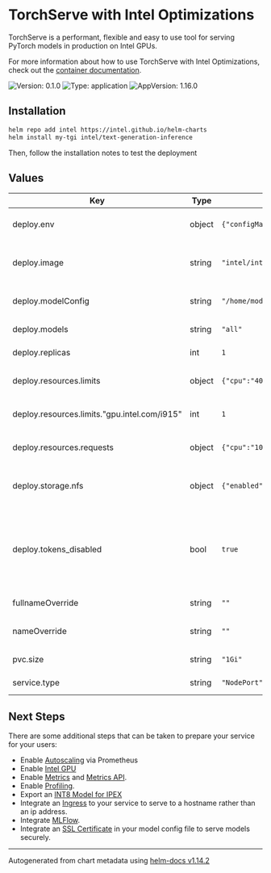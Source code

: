 # TorchServe with Intel Optimizations

TorchServe is a performant, flexible and easy to use tool for serving PyTorch models in production on Intel GPUs.

For more information about how to use TorchServe with Intel Optimizations, check out the [container documentation](https://github.com/intel/ai-containers/blob/main/pytorch/serving/README.md).

![Version: 0.1.0](https://img.shields.io/badge/Version-0.1.0-informational?style=flat-square) ![Type: application](https://img.shields.io/badge/Type-application-informational?style=flat-square) ![AppVersion: 1.16.0](https://img.shields.io/badge/AppVersion-1.16.0-informational?style=flat-square)

## Installation

```bash
helm repo add intel https://intel.github.io/helm-charts
helm install my-tgi intel/text-generation-inference
```

Then, follow the installation notes to test the deployment

## Values

| Key | Type | Default | Description |
|-----|------|---------|-------------|
| deploy.env | object | `{"configMapName":"intel-proxy-config","enabled":true}` | Add Environment mapping |
| deploy.image | string | `"intel/intel-optimized-pytorch:2.5.10-serving-xpu"` | Intel Optimized torchserve image |
| deploy.modelConfig | string | `"/home/model-server/config.properties"` | Model Server Configuration file location |
| deploy.models | string | `"all"` | Models to be loaded |
| deploy.replicas | int | `1` | Number of pods |
| deploy.resources.limits | object | `{"cpu":"4000m","gpu.intel.com/i915":1,"memory":"2Gi"}` | Maximum resources per pod |
| deploy.resources.limits."gpu.intel.com/i915" | int | `1` | Intel GPU Device Configuration |
| deploy.resources.requests | object | `{"cpu":"1000m","memory":"512Mi"}` | Minimum resources per pod |
| deploy.storage.nfs | object | `{"enabled":false,"path":"nil","readOnly":true,"server":"nil","subPath":"nil"}` | Network File System (NFS) storage for models |
| deploy.tokens_disabled | bool | `true` | Set token authentication on or off. Checkout the latest [torchserve docs](https://github.com/pytorch/serve/blob/master/docs/token_authorization_api.md) for more details. |
| fullnameOverride | string | `""` | Full qualified Domain Name |
| nameOverride | string | `""` | Name of the serving service |
| pvc.size | string | `"1Gi"` | Size of the storage |
| service.type | string | `"NodePort"` | Type of service |

## Next Steps

There are some additional steps that can be taken to prepare your service for your users:

- Enable [Autoscaling](https://github.com/pytorch/serve/blob/master/kubernetes/autoscale.md#autoscaler) via Prometheus
- Enable [Intel GPU](https://github.com/intel/intel-device-plugins-for-kubernetes/blob/main/cmd/gpu_plugin/README.md#install-to-nodes-with-intel-gpus-with-fractional-resources)
- Enable [Metrics](https://pytorch.org/serve/metrics.html) and [Metrics API](https://pytorch.org/serve/metrics_api.html).
- Enable [Profiling](https://github.com/pytorch/serve/blob/master/docs/performance_guide.md#profiling).
- Export an [INT8 Model for IPEX](https://github.com/pytorch/serve/blob/f7ae6f8281ac6e26404a6ae4d210535c9dc96d9a/examples/intel_extension_for_pytorch/README.md#creating-and-exporting-int8-model-for-intel-extension-for-pytorch)
- Integrate an [Ingress](https://kubernetes.io/docs/concepts/services-networking/ingress/) to your service to serve to a hostname rather than an ip address.
- Integrate [MLFlow](https://github.com/mlflow/mlflow-torchserve).
- Integrate an [SSL Certificate](https://pytorch.org/serve/configuration.html#enable-ssl) in your model config file to serve models securely.

----------------------------------------------
Autogenerated from chart metadata using [helm-docs v1.14.2](https://github.com/norwoodj/helm-docs/releases/v1.14.2)
